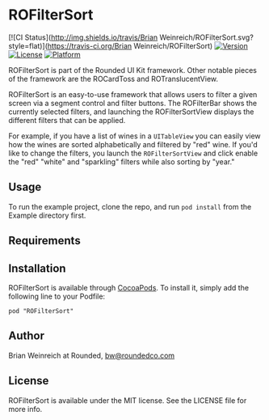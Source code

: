 # ROFilterSort

[![CI Status](http://img.shields.io/travis/Brian Weinreich/ROFilterSort.svg?style=flat)](https://travis-ci.org/Brian Weinreich/ROFilterSort)
[![Version](https://img.shields.io/cocoapods/v/ROFilterSort.svg?style=flat)](http://cocoadocs.org/docsets/ROFilterSort)
[![License](https://img.shields.io/cocoapods/l/ROFilterSort.svg?style=flat)](http://cocoadocs.org/docsets/ROFilterSort)
[![Platform](https://img.shields.io/cocoapods/p/ROFilterSort.svg?style=flat)](http://cocoadocs.org/docsets/ROFilterSort)

ROFilterSort is part of the Rounded UI Kit framework. Other notable pieces of the framework are the ROCardToss and ROTranslucentView.

ROFilterSort is an easy-to-use framework that allows users to filter a given screen via a segment control and filter buttons. The ROFilterBar shows the currently selected filters, and launching the ROFilterSortView displays the different filters that can be applied. 

For example, if you have a list of wines in a `UITableView` you can easily view how the wines are sorted alphabetically and filtered by "red" wine. If you'd like to change the filters, you launch the `ROFilterSortView` and click enable the "red" "white" and "sparkling" filters while also sorting by "year."

## Usage

To run the example project, clone the repo, and run `pod install` from the Example directory first.

## Requirements

## Installation

ROFilterSort is available through [CocoaPods](http://cocoapods.org). To install
it, simply add the following line to your Podfile:

    pod "ROFilterSort"

## Author

Brian Weinreich at Rounded, bw@roundedco.com

## License

ROFilterSort is available under the MIT license. See the LICENSE file for more info.

